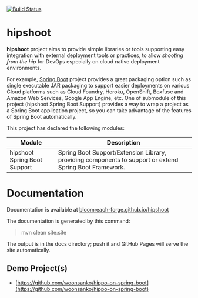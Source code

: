 [![Build Status](https://travis-ci.org/bloomreach-forge/hipshoot.svg?branch=develop)](https://travis-ci.org/bloomreach-forge/hipshoot)

# hipshoot

**hipshoot** project aims to provide simple libraries or tools supporting easy integration with external deployment tools or practices, to allow *shooting from the hip* for DevOps especially on cloud native deployment environments.

For example, [Spring Boot](https://projects.spring.io/spring-boot/) project provides a great packaging option such as single executable JAR packaging to support easier deployments on various Cloud platforms such as Cloud Foundry, Heroku, OpenShift, Boxfuse and Amazon Web Services, Google App Engine, etc. One of submodule of this project (hipshoot Spring Boot Support) provides a way to wrap a project as a Spring Boot application project, so you can take advantage of the features of Spring Boot automatically.

This project has declared the following modules:

| Module | Description |
| ------ | ----------- |
| hipshoot Spring Boot Support | Spring Boot Support/Extension Library, providing components to support or extend Spring Boot Framework. | 

# Documentation 

Documentation is available at [bloomreach-forge.github.io/hipshoot](https://bloomreach-forge.github.io/hipshoot)

The documentation is generated by this command:

 > mvn clean site:site
 
The output is in the docs directory; push it and GitHub Pages will serve the site automatically. 


## Demo Project(s)

- [https://github.com/woonsanko/hippo-on-spring-boot](https://github.com/woonsanko/hippo-on-spring-boot)

